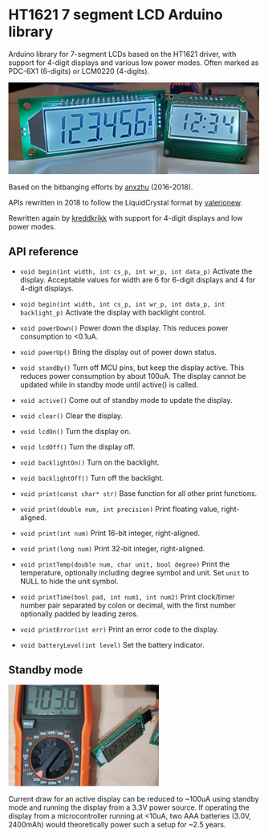 # HT1621 7 segment LCD Arduino library

Arduino library for 7-segment LCDs based on the HT1621 driver, with support for 4-digit displays and various low power modes. Often marked as PDC-6X1 (6-digits) or LCM0220 (4-digits).

<img src="extras/photo.jpg" alt="photo" width="500">

Based on the bitbanging efforts by [anxzhu](https://github.com/anxzhu) (2016-2018).  

APIs rewritten in 2018 to follow the LiquidCrystal format by [valerionew](https://github.com/valerionew).

Rewritten again by [kreddkrikk](github.com/kreddkrikk/ht1621) with support for 4-digit displays and low power modes.

## API reference

* `void begin(int width, int cs_p, int wr_p, int data_p)`
Activate the display. Acceptable values for width are 6 for 6-digit displays and 4 for 4-digit displays.

* `void begin(int width, int cs_p, int wr_p, int data_p, int backlight_p)`
Activate the display with backlight control.

* `void powerDown()`
Power down the display. This reduces power consumption to <0.1uA.

* `void powerUp()`
Bring the display out of power down status.

* `void standBy()`
Turn off MCU pins, but keep the display active. This reduces power consumption by about 100uA. The display cannot be updated while in standby mode until active() is called.

* `void active()`
Come out of standby mode to update the display.

* `void clear()`
Clear the display.

* `void lcdOn()`
Turn the display on.

* `void lcdOff()`
Turn the display off.

* `void backlightOn()`
Turn on the backlight.

* `void backlightOff()`
Turn off the backlight.

* `void print(const char* str)`
Base function for all other print functions.

* `void print(double num, int precision)`
Print floating value, right-aligned.

* `void print(int num)`
Print 16-bit integer, right-aligned.

* `void print(long num)`
Print 32-bit integer, right-aligned.

* `void printTemp(double num, char unit, bool degree)`
Print the temperature, optionally including degree symbol and unit. Set `unit` to NULL to hide the unit symbol.

* `void printTime(bool pad, int num1, int num2)`
Print clock/timer number pair separated by colon or decimal, with the first number optionally padded by leading zeros.

* `void printError(int err)`
Print an error code to the display.

* `void batteryLevel(int level)`
Set the battery indicator.

## Standby mode

<img src="extras/photo2.jpg" alt="LCD in standby mode" width="300">

Current draw for an active display can be reduced to ~100uA using standby mode and running the display from a 3.3V power source. If operating the display from a microcontroller running at <10uA, two AAA batteries (3.0V, 2400mAh) would theoretically power such a setup for ~2.5 years.
